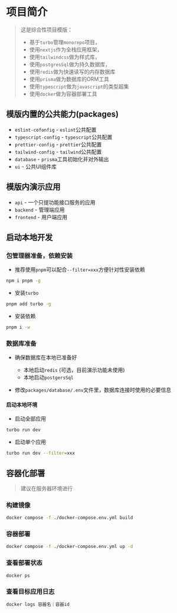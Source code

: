 # 项目简介
> 这是综合性项目模版：
> * 基于`turbo`管理`monorepo`项目，
> * 使用`nextjs`作为全栈应用框架，
> * 使用`tailwindcss`做为样式库，
> * 使用`postgresSql`做为持久数据库，
> * 使用`redis`做为快速读写的内存数据库
> * 使用`prisma`做为数据库的ORM工具
> * 使用`typescript`做为`javascript`的类型超集
> * 使用`docker`做为容器部署工具

## 模版内置的公共能力(packages)
* `eslint-cofonfig` - `eslint`公共配置
* `typescript-config` - `typescript`公共配置
* `prettier-config` - `prettier`公共配置
* `tailwind-config` - `tailwind`公共配置
* `database` - `prisma`工具初始化并对外输出
* `ui` - 公共UI组件库

## 模版内演示应用
* `api` - 一个只提功能接口服务的应用
* `backend` - 管理端应用
* `frontend` - 用户端应用


## 启动本地开发

### 包管理器准备，依赖安装
* 推荐使用`pnpm`可以配合`--filter=xxx`方便针对性安装依赖
```sh
npm i pnpm -g
```
* 安装`turbo`
```sh
pnpm add turbo -g
```
* 安装依赖
```sh
pnpm i -w
```

### 数据库准备
* 确保数据库在本地已准备好
  * 本地启动`redis`  (可选，目前演示功能未使用)
  * 本地启动`postgersSql`

* 修改`packages/database/.env`文件里，数据库连接时使用的必要信息

#### 启动本地环境

* 启动全部应用
```sh
turbo run dev
```
* 启动单个应用
```sh
turbo run dev --filter=xxx
```


## 容器化部署
> 建议在服务器环境进行

### 构建镜像
```sh
docker compose -f ./docker-compose.env.yml build
```

### 容器部署
```sh
docker compose -f ./docker-compose.env.yml up -d
```

### 查看部署状态
```sh
docker ps
```

### 查看目标应用日志
```sh
docker logs 容器名｜容器id
```
